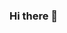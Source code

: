 ### Hi there 👋

<!--
![](https://raw.githubusercontent.com/NakuLiv/github-stats/master/generated/overview.svg#gh-dark-mode-only)
![](https://raw.githubusercontent.com/NakuLiv/github-stats/master/generated/overview.svg#gh-light-mode-only)

![](https://raw.githubusercontent.com/username/github-stats/master/generated/languages.svg#gh-dark-mode-only)
![](https://raw.githubusercontent.com/username/github-stats/master/generated/languages.svg#gh-light-mode-only)
-->
